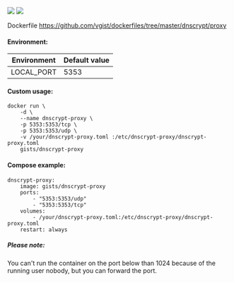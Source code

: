 ![](https://images.microbadger.com/badges/version/gists/dnscrypt-proxy.svg) ![](https://images.microbadger.com/badges/image/gists/dnscrypt-proxy.svg)

Dockerfile <https://github.com/vgist/dockerfiles/tree/master/dnscrypt/proxy>

#### Environment:

| Environment   | Default value                                                                   |
|---------------|---------------------------------------------------------------------------------|
| LOCAL_PORT    | 5353                                                                            |

#### Custom usage:

    docker run \
        -d \
        --name dnscrypt-proxy \
        -p 5353:5353/tcp \
        -p 5353:5353/udp \
        -v /your/dnscrypt-proxy.toml :/etc/dnscrypt-proxy/dnscrypt-proxy.toml
        gists/dnscrypt-proxy

#### Compose example:

    dnscrypt-proxy:
        image: gists/dnscrypt-proxy
        ports:
            - "5353:5353/udp"
            - "5353:5353/tcp"
        volumes:
            - /your/dnscrypt-proxy.toml:/etc/dnscrypt-proxy/dnscrypt-proxy.toml
        restart: always

##### Please note:

You can't run the container on the port below than 1024 because of the running user nobody, but you can forward the port.
